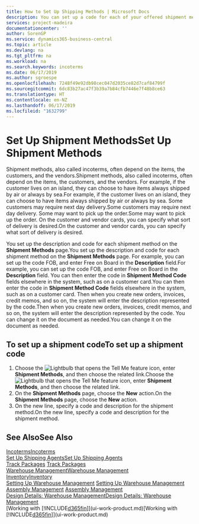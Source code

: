 ```yaml
---
title: How to Set Up Shipping Methods | Microsoft Docs
description: You can set up a code for each of your offered shipment methods, such as  and enter information about them.
services: project-madeira
documentationcenter: ''
author: SorenGP
ms.service: dynamics365-business-central
ms.topic: article
ms.devlang: na
ms.tgt_pltfrm: na
ms.workload: na
ms.search.keywords: incoterms
ms.date: 06/17/2019
ms.author: sgroespe
ms.openlocfilehash: 7248f49e92db98cec047d2035ce82d7caf84799f
ms.sourcegitcommit: 6dc83b27ac47f3b39a7b84cfb7446e7f48b8ce63
ms.translationtype: HT
ms.contentlocale: en-NZ
ms.lasthandoff: 06/17/2019
ms.locfileid: "1632799"
---
```

# <a name="set-up-shipment-methods"></a><span data-ttu-id="6a23c-103">Set Up Shipment Methods</span><span class="sxs-lookup"><span data-stu-id="6a23c-103">Set Up Shipment Methods</span></span>
<span data-ttu-id="6a23c-104">Shipment methods, also called incoterms, often depend on the items, the customers, and the vendors.</span><span class="sxs-lookup"><span data-stu-id="6a23c-104">Shipment methods, also called incoterms, often depend on the items, the customers, and the vendors.</span></span> <span data-ttu-id="6a23c-105">For example, if the customer lives on an island, they can choose to have items always shipped by air or always by sea.</span><span class="sxs-lookup"><span data-stu-id="6a23c-105">For example, if the customer lives on an island, they can choose to have items always shipped by air or always by sea.</span></span> <span data-ttu-id="6a23c-106">Some customers may require next day delivery.</span><span class="sxs-lookup"><span data-stu-id="6a23c-106">Some customers may require next day delivery.</span></span> <span data-ttu-id="6a23c-107">Some may want to pick up the order.</span><span class="sxs-lookup"><span data-stu-id="6a23c-107">Some may want to pick up the order.</span></span> <span data-ttu-id="6a23c-108">On the customer and vendor cards, you can specify what sort of delivery is desired.</span><span class="sxs-lookup"><span data-stu-id="6a23c-108">On the customer and vendor cards, you can specify what sort of delivery is desired.</span></span>

<span data-ttu-id="6a23c-109">You set up the description and code for each shipment method on the **Shipment Methods** page.</span><span class="sxs-lookup"><span data-stu-id="6a23c-109">You set up the description and code for each shipment method on the **Shipment Methods** page.</span></span> <span data-ttu-id="6a23c-110">For example, you can set up the code FOB, and enter Free on Board in the **Description** field.</span><span class="sxs-lookup"><span data-stu-id="6a23c-110">For example, you can set up the code FOB, and enter Free on Board in the **Description** field.</span></span> <span data-ttu-id="6a23c-111">You can then enter the code in **Shipment Method Code** fields elsewhere in the system, such as on a customer card.</span><span class="sxs-lookup"><span data-stu-id="6a23c-111">You can then enter the code in **Shipment Method Code** fields elsewhere in the system, such as on a customer card.</span></span> <span data-ttu-id="6a23c-112">Then when you create new orders, invoices, credit memos, and so on, the system will enter the description represented by the code.</span><span class="sxs-lookup"><span data-stu-id="6a23c-112">Then when you create new orders, invoices, credit memos, and so on, the system will enter the description represented by the code.</span></span> <span data-ttu-id="6a23c-113">You can change it on the document as needed.</span><span class="sxs-lookup"><span data-stu-id="6a23c-113">You can change it on the document as needed.</span></span>

## <a name="to-set-up-a-shipment-code"></a><span data-ttu-id="6a23c-114">To set up a shipment code</span><span class="sxs-lookup"><span data-stu-id="6a23c-114">To set up a shipment code</span></span>
1. <span data-ttu-id="6a23c-115">Choose the ![Lightbulb that opens the Tell Me feature](media/ui-search/search_small.png "Tell me what you want to do") icon, enter **Shipment Methods**, and then choose the related link.</span><span class="sxs-lookup"><span data-stu-id="6a23c-115">Choose the ![Lightbulb that opens the Tell Me feature](media/ui-search/search_small.png "Tell me what you want to do") icon, enter **Shipment Methods**, and then choose the related link.</span></span>
2. <span data-ttu-id="6a23c-116">On the **Shipment Methods** page, choose the **New** action.</span><span class="sxs-lookup"><span data-stu-id="6a23c-116">On the **Shipment Methods** page, choose the **New** action.</span></span>
3. <span data-ttu-id="6a23c-117">On the new line, specify a code and description for the shipment method.</span><span class="sxs-lookup"><span data-stu-id="6a23c-117">On the new line, specify a code and description for the shipment method.</span></span>

## <a name="see-also"></a><span data-ttu-id="6a23c-118">See Also</span><span class="sxs-lookup"><span data-stu-id="6a23c-118">See Also</span></span>
[<span data-ttu-id="6a23c-119">Incoterms</span><span class="sxs-lookup"><span data-stu-id="6a23c-119">Incoterms</span></span>](https://iccwbo.org/resources-for-business/incoterms-rules)  
[<span data-ttu-id="6a23c-120">Set Up Shipping Agents</span><span class="sxs-lookup"><span data-stu-id="6a23c-120">Set Up Shipping Agents</span></span>](sales-how-to-set-up-shipping-agents.md)  
<span data-ttu-id="6a23c-121">[Track Packages](sales-how-track-packages.md)  </span><span class="sxs-lookup"><span data-stu-id="6a23c-121">[Track Packages](sales-how-track-packages.md)  </span></span>  
[<span data-ttu-id="6a23c-122">Warehouse Management</span><span class="sxs-lookup"><span data-stu-id="6a23c-122">Warehouse Management</span></span>](warehouse-manage-warehouse.md)  
[<span data-ttu-id="6a23c-123">Inventory</span><span class="sxs-lookup"><span data-stu-id="6a23c-123">Inventory</span></span>](inventory-manage-inventory.md)  
<span data-ttu-id="6a23c-124">[Setting Up Warehouse Management](warehouse-setup-warehouse.md)   </span><span class="sxs-lookup"><span data-stu-id="6a23c-124">[Setting Up Warehouse Management](warehouse-setup-warehouse.md)   </span></span>  
<span data-ttu-id="6a23c-125">[Assembly Management](assembly-assemble-items.md)  </span><span class="sxs-lookup"><span data-stu-id="6a23c-125">[Assembly Management](assembly-assemble-items.md)  </span></span>  
[<span data-ttu-id="6a23c-126">Design Details: Warehouse Management</span><span class="sxs-lookup"><span data-stu-id="6a23c-126">Design Details: Warehouse Management</span></span>](design-details-warehouse-management.md)  
<span data-ttu-id="6a23c-127">[Working with [!INCLUDE[d365fin](includes/d365fin_md.md)]](ui-work-product.md)</span><span class="sxs-lookup"><span data-stu-id="6a23c-127">[Working with [!INCLUDE[d365fin](includes/d365fin_md.md)]](ui-work-product.md)</span></span>  
